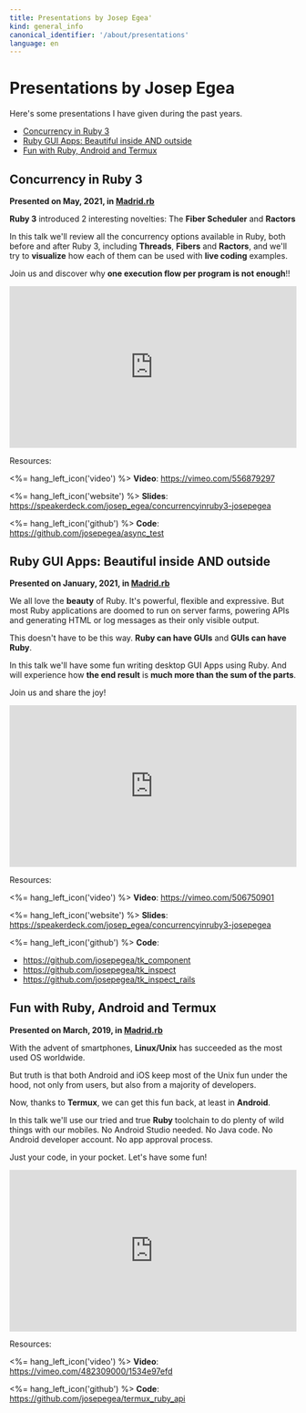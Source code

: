 ```yaml
---
title: Presentations by Josep Egea'
kind: general_info
canonical_identifier: '/about/presentations'
language: en
---
```

# Presentations by Josep Egea

Here's some presentations I have given during the past years.

- [Concurrency in Ruby 3](#concurrency)
- [Ruby GUI Apps: Beautiful inside AND outside](#gui)
- [Fun with Ruby, Android and Termux](#termux)

<a name="concurrency"></a>

## Concurrency in Ruby 3

**Presented on May, 2021, in [Madrid.rb](https://www.madridrb.com/events/mayo-2021-concurrency-in-ruby-3-655)**

**Ruby 3** introduced 2 interesting novelties: The **Fiber Scheduler**
and **Ractors**

In this talk we'll review all the concurrency options available in
Ruby, both before and after Ruby 3, including **Threads**, **Fibers**
and **Ractors**, and we'll try to **visualize** how each of them can
be used with **live coding** examples.

Join us and discover why **one execution flow per program is not
enough**!!

<div style="padding:56.25% 0 0 0;position:relative;"><iframe
src="https://player.vimeo.com/video/556879297?badge=0&amp;autopause=0&amp;player_id=0&amp;app_id=58479"
frameborder="0" allow="autoplay; fullscreen; picture-in-picture"
allowfullscreen
style="position:absolute;top:0;left:0;width:100%;height:100%;"
title="Concurrency in Ruby 3"></iframe></div><script
src="https://player.vimeo.com/api/player.js"></script>

Resources:

<%= hang_left_icon('video') %>
**Video**: <https://vimeo.com/556879297>

<%= hang_left_icon('website') %>
**Slides**: <https://speakerdeck.com/josep_egea/concurrencyinruby3-josepegea>

<%= hang_left_icon('github') %>
**Code**: <https://github.com/josepegea/async_test>


<a name="gui"></a>

## Ruby GUI Apps: Beautiful inside AND outside

**Presented on January, 2021, in [Madrid.rb](https://www.madridrb.com/events/enero-2021-ruby-gui-apps-647)**

We all love the **beauty** of Ruby. It's powerful, flexible
and expressive. But most Ruby applications are doomed to run on
server farms, powering APIs and generating HTML or log messages as
their only visible output.

This doesn't have to be this way. **Ruby can have GUIs** and **GUIs can have
Ruby**.

In this talk we'll have some fun writing desktop GUI Apps using Ruby. And
will experience how **the end result** is **much more than the sum of the
parts**.

Join us and share the joy!

<div style="padding:56.25% 0 0 0;position:relative;"><iframe
src="https://player.vimeo.com/video/506750901?badge=0&amp;autopause=0&amp;player_id=0&amp;app_id=58479"
frameborder="0" allow="autoplay; fullscreen; picture-in-picture"
allowfullscreen
style="position:absolute;top:0;left:0;width:100%;height:100%;"
title="Ruby GUI Apps: Beautiful inside AND
outside"></iframe></div><script
src="https://player.vimeo.com/api/player.js"></script>

Resources:

<%= hang_left_icon('video') %>
**Video**: <https://vimeo.com/506750901>

<%= hang_left_icon('website') %>
**Slides**: <https://speakerdeck.com/josep_egea/concurrencyinruby3-josepegea>

<%= hang_left_icon('github') %>
**Code**:

- <https://github.com/josepegea/tk_component>
- <https://github.com/josepegea/tk_inspect>
- <https://github.com/josepegea/tk_inspect_rails>


<a name="termux"></a>

## Fun with Ruby, Android and Termux

**Presented on March, 2019, in [Madrid.rb](https://www.madridrb.com/events/marzo-2019-539)**

With the advent of smartphones, **Linux/Unix** has succeeded as the
most used OS worldwide.

But truth is that both Android and iOS keep most of the Unix fun under
the hood, not only from users, but also from a majority of developers.

Now, thanks to **Termux**, we can get this fun back, at least in
**Android**.

In this talk we'll use our tried and true **Ruby** toolchain to do
plenty of wild things with our mobiles. No Android Studio needed. No
Java code. No Android developer account. No app approval process.

Just your code, in your pocket. Let's have some fun!


<div style="padding:56.25% 0 0 0;position:relative;"><iframe
src="https://player.vimeo.com/video/482309000?badge=0&amp;autopause=0&amp;player_id=0&amp;app_id=58479"
frameborder="0" allow="autoplay; fullscreen; picture-in-picture"
allowfullscreen
style="position:absolute;top:0;left:0;width:100%;height:100%;"
title="Fun with Ruby, Android and Termux"></iframe></div><script
src="https://player.vimeo.com/api/player.js"></script>

Resources:

<%= hang_left_icon('video') %>
**Video**: <https://vimeo.com/482309000/1534e97efd>

<%= hang_left_icon('github') %>
**Code**: <https://github.com/josepegea/termux_ruby_api>

